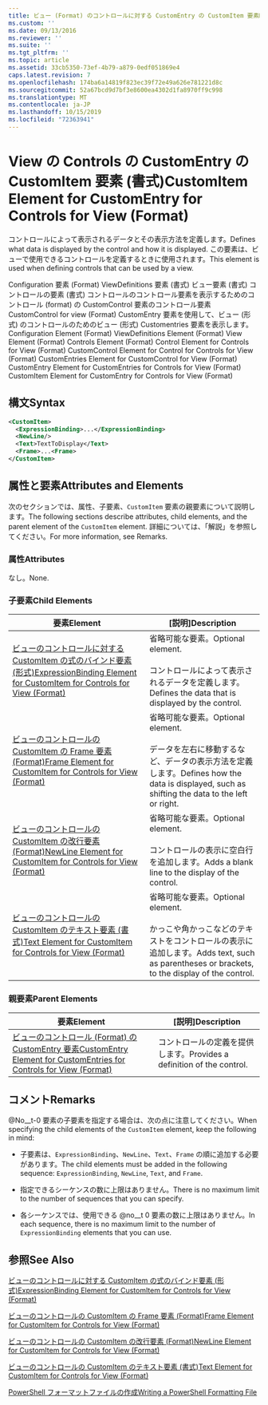 ```yaml
---
title: ビュー (Format) のコントロールに対する CustomEntry の CustomItem 要素Microsoft Docs
ms.custom: ''
ms.date: 09/13/2016
ms.reviewer: ''
ms.suite: ''
ms.tgt_pltfrm: ''
ms.topic: article
ms.assetid: 33cb5350-73ef-4b79-a879-0edf051869e4
caps.latest.revision: 7
ms.openlocfilehash: 174ba6a14819f823ec39f72e49a626e781221d8c
ms.sourcegitcommit: 52a67bcd9d7bf3e8600ea4302d1fa8970ff9c998
ms.translationtype: MT
ms.contentlocale: ja-JP
ms.lasthandoff: 10/15/2019
ms.locfileid: "72363941"
---
```

# <a name="customitem-element-for-customentry-for-controls-for-view-format"></a><span data-ttu-id="5da95-102">View の Controls の CustomEntry の CustomItem 要素 (書式)</span><span class="sxs-lookup"><span data-stu-id="5da95-102">CustomItem Element for CustomEntry for Controls for View (Format)</span></span>

<span data-ttu-id="5da95-103">コントロールによって表示されるデータとその表示方法を定義します。</span><span class="sxs-lookup"><span data-stu-id="5da95-103">Defines what data is displayed by the control and how it is displayed.</span></span> <span data-ttu-id="5da95-104">この要素は、ビューで使用できるコントロールを定義するときに使用されます。</span><span class="sxs-lookup"><span data-stu-id="5da95-104">This element is used when defining controls that can be used by a view.</span></span>

<span data-ttu-id="5da95-105">Configuration 要素 (Format) ViewDefinitions 要素 (書式) ビュー要素 (書式) コントロールの要素 (書式) コントロールのコントロール要素を表示するためのコントロール (format) の CustomControl 要素のコントロール要素CustomControl for view (Format) CustomEntry 要素を使用して、ビュー (形式) のコントロールのためのビュー (形式) Customentries 要素を表示します。</span><span class="sxs-lookup"><span data-stu-id="5da95-105">Configuration Element (Format) ViewDefinitions Element (Format) View Element (Format) Controls Element (Format) Control Element for Controls for View (Format) CustomControl Element for Control for Controls for View (Format) CustomEntries Element for CustomControl for View (Format) CustomEntry Element for CustomEntries for Controls for View (Format) CustomItem Element for CustomEntry for Controls for View (Format)</span></span>

## <a name="syntax"></a><span data-ttu-id="5da95-106">構文</span><span class="sxs-lookup"><span data-stu-id="5da95-106">Syntax</span></span>

```xml
<CustomItem>
  <ExpressionBinding>...</ExpressionBinding>
  <NewLine/>
  <Text>TextToDisplay</Text>
  <Frame>...<Frame>
</CustomItem>
```

## <a name="attributes-and-elements"></a><span data-ttu-id="5da95-107">属性と要素</span><span class="sxs-lookup"><span data-stu-id="5da95-107">Attributes and Elements</span></span>

<span data-ttu-id="5da95-108">次のセクションでは、属性、子要素、`CustomItem` 要素の親要素について説明します。</span><span class="sxs-lookup"><span data-stu-id="5da95-108">The following sections describe attributes, child elements, and the parent element of the `CustomItem` element.</span></span> <span data-ttu-id="5da95-109">詳細については、「解説」を参照してください。</span><span class="sxs-lookup"><span data-stu-id="5da95-109">For more information, see Remarks.</span></span>

### <a name="attributes"></a><span data-ttu-id="5da95-110">属性</span><span class="sxs-lookup"><span data-stu-id="5da95-110">Attributes</span></span>

<span data-ttu-id="5da95-111">なし。</span><span class="sxs-lookup"><span data-stu-id="5da95-111">None.</span></span>

### <a name="child-elements"></a><span data-ttu-id="5da95-112">子要素</span><span class="sxs-lookup"><span data-stu-id="5da95-112">Child Elements</span></span>

|<span data-ttu-id="5da95-113">要素</span><span class="sxs-lookup"><span data-stu-id="5da95-113">Element</span></span>|<span data-ttu-id="5da95-114">[説明]</span><span class="sxs-lookup"><span data-stu-id="5da95-114">Description</span></span>|
|-------------|-----------------|
|[<span data-ttu-id="5da95-115">ビューのコントロールに対する CustomItem の式のバインド要素 (形式)</span><span class="sxs-lookup"><span data-stu-id="5da95-115">ExpressionBinding Element for CustomItem for Controls for View (Format)</span></span>](./expressionbinding-element-for-customitem-for-controls-for-view-format.md)|<span data-ttu-id="5da95-116">省略可能な要素。</span><span class="sxs-lookup"><span data-stu-id="5da95-116">Optional element.</span></span><br /><br /> <span data-ttu-id="5da95-117">コントロールによって表示されるデータを定義します。</span><span class="sxs-lookup"><span data-stu-id="5da95-117">Defines the data that is displayed by the control.</span></span>|
|[<span data-ttu-id="5da95-118">ビューのコントロールの CustomItem の Frame 要素 (Format)</span><span class="sxs-lookup"><span data-stu-id="5da95-118">Frame Element for CustomItem for Controls for View (Format)</span></span>](./frame-element-for-customitem-for-controls-for-view-format.md)|<span data-ttu-id="5da95-119">省略可能な要素。</span><span class="sxs-lookup"><span data-stu-id="5da95-119">Optional element.</span></span><br /><br /> <span data-ttu-id="5da95-120">データを左右に移動するなど、データの表示方法を定義します。</span><span class="sxs-lookup"><span data-stu-id="5da95-120">Defines how the data is displayed, such as shifting the data to the left or right.</span></span>|
|[<span data-ttu-id="5da95-121">ビューのコントロールの CustomItem の改行要素 (Format)</span><span class="sxs-lookup"><span data-stu-id="5da95-121">NewLine Element for CustomItem for Controls for View (Format)</span></span>](./newline-element-for-customitem-for-controls-for-view-format.md)|<span data-ttu-id="5da95-122">省略可能な要素。</span><span class="sxs-lookup"><span data-stu-id="5da95-122">Optional element.</span></span><br /><br /> <span data-ttu-id="5da95-123">コントロールの表示に空白行を追加します。</span><span class="sxs-lookup"><span data-stu-id="5da95-123">Adds a blank line to the display of the control.</span></span>|
|[<span data-ttu-id="5da95-124">ビューのコントロールの CustomItem のテキスト要素 (書式)</span><span class="sxs-lookup"><span data-stu-id="5da95-124">Text Element for CustomItem for Controls for View (Format)</span></span>](./text-element-for-customitem-for-controls-for-view-format.md)|<span data-ttu-id="5da95-125">省略可能な要素。</span><span class="sxs-lookup"><span data-stu-id="5da95-125">Optional element.</span></span><br /><br /> <span data-ttu-id="5da95-126">かっこや角かっこなどのテキストをコントロールの表示に追加します。</span><span class="sxs-lookup"><span data-stu-id="5da95-126">Adds text, such as parentheses or brackets, to the display of the control.</span></span>|

### <a name="parent-elements"></a><span data-ttu-id="5da95-127">親要素</span><span class="sxs-lookup"><span data-stu-id="5da95-127">Parent Elements</span></span>

|<span data-ttu-id="5da95-128">要素</span><span class="sxs-lookup"><span data-stu-id="5da95-128">Element</span></span>|<span data-ttu-id="5da95-129">[説明]</span><span class="sxs-lookup"><span data-stu-id="5da95-129">Description</span></span>|
|-------------|-----------------|
|[<span data-ttu-id="5da95-130">ビューのコントロール (Format) の CustomEntry 要素</span><span class="sxs-lookup"><span data-stu-id="5da95-130">CustomEntry Element for CustomEntries for Controls for View (Format)</span></span>](./customentry-element-for-customentries-for-controls-for-view-format.md)|<span data-ttu-id="5da95-131">コントロールの定義を提供します。</span><span class="sxs-lookup"><span data-stu-id="5da95-131">Provides a definition of the control.</span></span>|

## <a name="remarks"></a><span data-ttu-id="5da95-132">コメント</span><span class="sxs-lookup"><span data-stu-id="5da95-132">Remarks</span></span>

<span data-ttu-id="5da95-133">@No__t-0 要素の子要素を指定する場合は、次の点に注意してください。</span><span class="sxs-lookup"><span data-stu-id="5da95-133">When specifying the child elements of the `CustomItem` element, keep the following in mind:</span></span>

- <span data-ttu-id="5da95-134">子要素は、`ExpressionBinding`、`NewLine`、`Text`、`Frame` の順に追加する必要があります。</span><span class="sxs-lookup"><span data-stu-id="5da95-134">The child elements must be added in the following sequence: `ExpressionBinding`, `NewLine`, `Text`, and `Frame`.</span></span>

- <span data-ttu-id="5da95-135">指定できるシーケンスの数に上限はありません。</span><span class="sxs-lookup"><span data-stu-id="5da95-135">There is no maximum limit to the number of sequences that you can specify.</span></span>

- <span data-ttu-id="5da95-136">各シーケンスでは、使用できる @no__t 0 要素の数に上限はありません。</span><span class="sxs-lookup"><span data-stu-id="5da95-136">In each sequence, there is no maximum limit to the number of `ExpressionBinding` elements that you can use.</span></span>

## <a name="see-also"></a><span data-ttu-id="5da95-137">参照</span><span class="sxs-lookup"><span data-stu-id="5da95-137">See Also</span></span>

[<span data-ttu-id="5da95-138">ビューのコントロールに対する CustomItem の式のバインド要素 (形式)</span><span class="sxs-lookup"><span data-stu-id="5da95-138">ExpressionBinding Element for CustomItem for Controls for View (Format)</span></span>](./expressionbinding-element-for-customitem-for-controls-for-view-format.md)

[<span data-ttu-id="5da95-139">ビューのコントロールの CustomItem の Frame 要素 (Format)</span><span class="sxs-lookup"><span data-stu-id="5da95-139">Frame Element for CustomItem for Controls for View (Format)</span></span>](./frame-element-for-customitem-for-controls-for-view-format.md)

[<span data-ttu-id="5da95-140">ビューのコントロールの CustomItem の改行要素 (Format)</span><span class="sxs-lookup"><span data-stu-id="5da95-140">NewLine Element for CustomItem for Controls for View (Format)</span></span>](./newline-element-for-customitem-for-controls-for-view-format.md)

[<span data-ttu-id="5da95-141">ビューのコントロールの CustomItem のテキスト要素 (書式)</span><span class="sxs-lookup"><span data-stu-id="5da95-141">Text Element for CustomItem for Controls for View (Format)</span></span>](./text-element-for-customitem-for-controls-for-view-format.md)

[<span data-ttu-id="5da95-142">PowerShell フォーマットファイルの作成</span><span class="sxs-lookup"><span data-stu-id="5da95-142">Writing a PowerShell Formatting File</span></span>](./writing-a-powershell-formatting-file.md)
